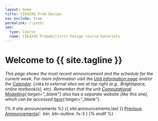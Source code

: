 ```yaml
---
layout: home
title: CIE42X0 Prob Design
nav_exclude: true
permalink: /:path/
seo:
  type: Course
  name: CIE42X0 Probabilistic Design course materials
---
```


# Welcome to {{ site.tagline }}
<!-- {: .mb-2 }
{{ site.description }}
{: .fs-6 .fw-300 } -->

*This page shows the most recent announcement and the schedule for the current week. For more information visit the [Unit Information page](./info) and/or the [Calendar](./calendar). Links to external sites are at top right (e.g., Brightspace, online textbook(s), etc). Remember that the unit [Computational Modelling](https://tudelft-citg.github.io/HOS-comp-mod-25/){:target="_blank"} also has a separate website (like this one), which can be accessed [here](https://tudelft-citg.github.io/HOS-comp-mod-25/){:target="_blank"}.*

<!-- Read the ["Getting Started" announcement]({{site.url}}{{ site.baseurl }}/announcements) to know what to do during the first week of class. -->
<!--[Jump to the current week]({{ site.url }}{{ site.baseurl }}/calendar#week-1){: .btn .btn-blue }-->

{% if site.announcements %}
{{ site.announcements.last }}
[Previous Announcements](announcements.md){: .btn .btn-outline .fs-3 }
{% endif %}

<!-- {{ site.modules.last }} -->
<!-- [Calendar (all weeks)](calendar.md){: .btn .btn-outline .fs-3 } -->
